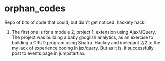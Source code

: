 # orphan_codes
Repo of bits of code that could, but didn't get noticed. hackety hack!

1. The first one is for a module 2, project 1, extension using Ajax/JQuery.  The project was building a baby googlish analytics, as an exercise to building a CRUD program using Sinatra. 
Hackey and inelegant 2/2 to the my lack of experience coding in jax/query.  But as it is, it successfully post to events page in jumpstartlab.  


